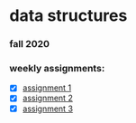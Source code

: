 # data structures
### fall 2020

### weekly assignments:
- [x] [assignment 1](https://github.com/ssoheecho/data-structures/tree/master/week_01)
- [x] [assignment 2](https://github.com/ssoheecho/data-structures/tree/master/week_02)
- [x] [assignment 3](https://github.com/ssoheecho/data-structures/tree/master/week_03)